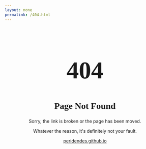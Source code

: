 ```yaml
---
layout: none
permalink: /404.html
---
```

<style>
    @font-face {
        font-family: LondonUnderground; 
        src: url(/assets/fonts/London-Underground-Regular.ttf);
    }
    @font-face {
        font-family: LondonUndergroundHeavy; 
        src: url(/assets/fonts/London-Underground-Heavy.ttf);
    }
</style>

<h1 style="text-align: center; font-size: 5.5em; font-family: LondonUndergroundHeavy;">404</h1>

<h2 style="text-align: center; font-size: 2em; font-family: LondonUnderground">Page Not Found</h2>

<p style="text-align: center;">Sorry, the link is broken or the page has been moved.</p>

<p style="text-align: center;">Whatever the reason, it's definitely not your fault.</p>

<p style="text-align: center;"><a href="https://peridendes.github.io">peridendes.github.io</a></p>